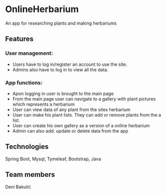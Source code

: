 # OnlineHerbarium
An app for researching plants and making herbariums


## Features

### User management: 
* Users have to log in/register an account to use the site. 
* Admins also have to log in to view all the data.

### App functions: 
* Apon logging in user is brought to the main page
* From the main page user can navigate to a gallery with plant pictures which represents a herbarium
* User can view data of any plant from the sites herbarium
* User can make his plant lists. They can add or remove plants from the a list.
* User can create his own gallery as a version of a online herbarium
* Admin can also add. update or delete data from the app

## Technologies
Spring Boot, Mysql, Tymeleaf, Bootstrap, Java

## Team members 
Deni Bakulić




